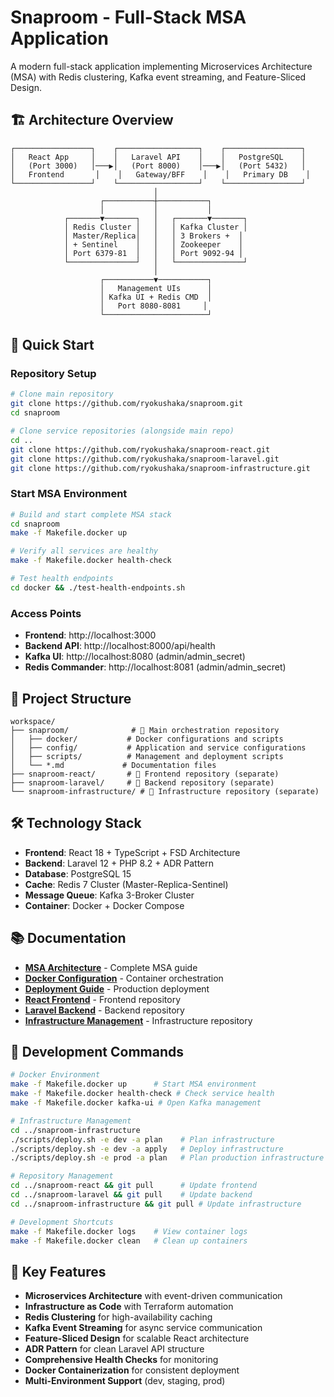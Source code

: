 # Snaproom - Full-Stack MSA Application

A modern full-stack application implementing Microservices Architecture (MSA) with Redis clustering, Kafka event streaming, and Feature-Sliced Design.

## 🏗️ Architecture Overview

```
┌─────────────────┐    ┌──────────────────┐    ┌─────────────────┐
│   React App     │    │   Laravel API    │    │   PostgreSQL    │
│   (Port 3000)   │───▶│   (Port 8000)    │───▶│   (Port 5432)   │
│   Frontend       │    │   Gateway/BFF    │    │   Primary DB    │
└─────────────────┘    └──────────────────┘    └─────────────────┘
                                │
                    ┌───────────┼───────────┐
                    │           │           │
            ┌───────▼───────┐   │   ┌───────▼───────┐
            │ Redis Cluster │   │   │ Kafka Cluster │
            │ Master/Replica│   │   │ 3 Brokers +  │
            │ + Sentinel    │   │   │ Zookeeper    │
            │ Port 6379-81  │   │   │ Port 9092-94 │
            └───────────────┘   │   └───────────────┘
                                │
                    ┌───────────▼───────────┐
                    │   Management UIs      │
                    │ Kafka UI + Redis CMD  │
                    │   Port 8080-8081     │
                    └───────────────────────┘
```

## 🚀 Quick Start

### Repository Setup
```bash
# Clone main repository
git clone https://github.com/ryokushaka/snaproom.git
cd snaproom

# Clone service repositories (alongside main repo)
cd ..
git clone https://github.com/ryokushaka/snaproom-react.git
git clone https://github.com/ryokushaka/snaproom-laravel.git
git clone https://github.com/ryokushaka/snaproom-infrastructure.git
```

### Start MSA Environment
```bash
# Build and start complete MSA stack
cd snaproom
make -f Makefile.docker up

# Verify all services are healthy
make -f Makefile.docker health-check

# Test health endpoints
cd docker && ./test-health-endpoints.sh
```

### Access Points
- **Frontend**: http://localhost:3000
- **Backend API**: http://localhost:8000/api/health
- **Kafka UI**: http://localhost:8080 (admin/admin_secret)
- **Redis Commander**: http://localhost:8081 (admin/admin_secret)

## 📁 Project Structure

```
workspace/
├── snaproom/              # 🎯 Main orchestration repository
│   ├── docker/           # Docker configurations and scripts
│   ├── config/           # Application and service configurations
│   ├── scripts/          # Management and deployment scripts
│   └── *.md             # Documentation files
├── snaproom-react/       # 🎯 Frontend repository (separate)
├── snaproom-laravel/     # 🎯 Backend repository (separate)
└── snaproom-infrastructure/ # 🎯 Infrastructure repository (separate)
```

## 🛠️ Technology Stack

- **Frontend**: React 18 + TypeScript + FSD Architecture
- **Backend**: Laravel 12 + PHP 8.2 + ADR Pattern
- **Database**: PostgreSQL 15
- **Cache**: Redis 7 Cluster (Master-Replica-Sentinel)
- **Message Queue**: Kafka 3-Broker Cluster
- **Container**: Docker + Docker Compose

## 📚 Documentation

- **[MSA Architecture](README-MSA.md)** - Complete MSA guide
- **[Docker Configuration](docker/README.md)** - Container orchestration
- **[Deployment Guide](DEPLOYMENT.md)** - Production deployment
- **[React Frontend](https://github.com/ryokushaka/snaproom-react)** - Frontend repository
- **[Laravel Backend](https://github.com/ryokushaka/snaproom-laravel)** - Backend repository
- **[Infrastructure Management](https://github.com/ryokushaka/snaproom-infrastructure)** - Infrastructure repository

## 🔧 Development Commands

```bash
# Docker Environment
make -f Makefile.docker up      # Start MSA environment
make -f Makefile.docker health-check # Check service health
make -f Makefile.docker kafka-ui # Open Kafka management

# Infrastructure Management
cd ../snaproom-infrastructure
./scripts/deploy.sh -e dev -a plan    # Plan infrastructure
./scripts/deploy.sh -e dev -a apply   # Deploy infrastructure
./scripts/deploy.sh -e prod -a plan   # Plan production infrastructure

# Repository Management
cd ../snaproom-react && git pull      # Update frontend
cd ../snaproom-laravel && git pull    # Update backend
cd ../snaproom-infrastructure && git pull # Update infrastructure

# Development Shortcuts
make -f Makefile.docker logs    # View container logs
make -f Makefile.docker clean   # Clean up containers
```

## 🎯 Key Features

- **Microservices Architecture** with event-driven communication
- **Infrastructure as Code** with Terraform automation
- **Redis Clustering** for high-availability caching
- **Kafka Event Streaming** for async service communication
- **Feature-Sliced Design** for scalable React architecture
- **ADR Pattern** for clean Laravel API structure
- **Comprehensive Health Checks** for monitoring
- **Docker Containerization** for consistent deployment
- **Multi-Environment Support** (dev, staging, prod)